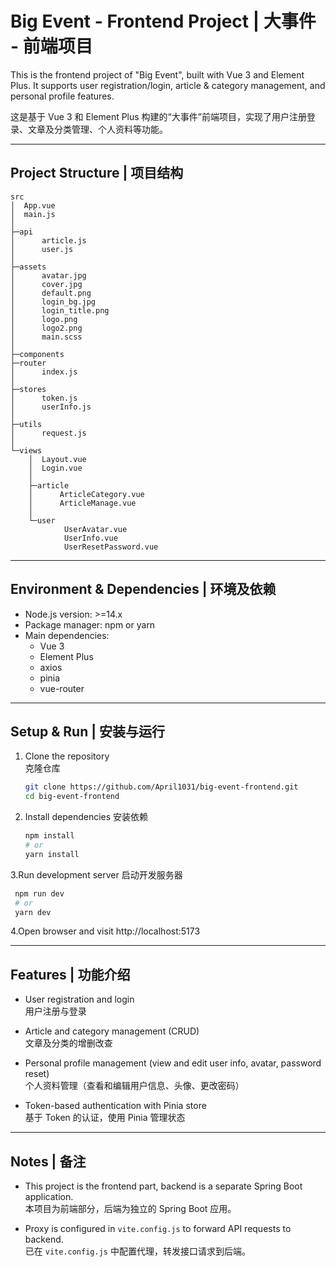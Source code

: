 # Big Event - Frontend Project | 大事件 - 前端项目

This is the frontend project of "Big Event", built with Vue 3 and Element Plus. It supports user registration/login, article & category management, and personal profile features.

这是基于 Vue 3 和 Element Plus 构建的“大事件”前端项目，实现了用户注册登录、文章及分类管理、个人资料等功能。

---

## Project Structure | 项目结构

```
src
│  App.vue
│  main.js
│
├─api
│      article.js
│      user.js
│
├─assets
│      avatar.jpg
│      cover.jpg
│      default.png
│      login_bg.jpg
│      login_title.png
│      logo.png
│      logo2.png
│      main.scss
│
├─components
├─router
│      index.js
│
├─stores
│      token.js
│      userInfo.js
│
├─utils
│      request.js
│
└─views
    │  Layout.vue
    │  Login.vue
    │
    ├─article
    │      ArticleCategory.vue
    │      ArticleManage.vue
    │
    └─user
            UserAvatar.vue
            UserInfo.vue
            UserResetPassword.vue
```
---

## Environment & Dependencies | 环境及依赖

- Node.js version: >=14.x  
- Package manager: npm or yarn  
- Main dependencies:  
  - Vue 3  
  - Element Plus  
  - axios  
  - pinia  
  - vue-router  

---

## Setup & Run | 安装与运行

1. Clone the repository  
   克隆仓库  

   ```bash
   git clone https://github.com/April1031/big-event-frontend.git
   cd big-event-frontend
   
2. Install dependencies
   安装依赖
   ```bash
   npm install
   # or
   yarn install

3.Run development server
  启动开发服务器
  ```bash
   npm run dev
   # or
   yarn dev
  ```
4.Open browser and visit http://localhost:5173

---

## Features | 功能介绍

* User registration and login  
  用户注册与登录

* Article and category management (CRUD)  
  文章及分类的增删改查

* Personal profile management (view and edit user info, avatar, password reset)  
  个人资料管理（查看和编辑用户信息、头像、更改密码）

* Token-based authentication with Pinia store  
  基于 Token 的认证，使用 Pinia 管理状态

---

## Notes | 备注

* This project is the frontend part, backend is a separate Spring Boot application.  
  本项目为前端部分，后端为独立的 Spring Boot 应用。

* Proxy is configured in `vite.config.js` to forward API requests to backend.  
  已在 `vite.config.js` 中配置代理，转发接口请求到后端。
  
   
